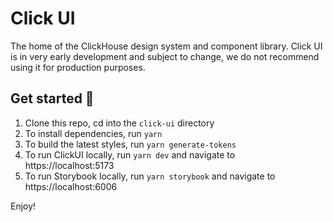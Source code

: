 # Click UI
The home of the ClickHouse design system and component library. Click UI is in very early development and subject to change, we do not recommend using it for production purposes.

## Get started 🚀
1. Clone this repo, cd into the `click-ui` directory
2. To install dependencies, run `yarn` 
3. To build the latest styles, run `yarn generate-tokens`
4. To run ClickUI locally, run `yarn dev` and navigate to https://localhost:5173
5. To run Storybook locally, run `yarn storybook` and navigate to https://localhost:6006

Enjoy! 
